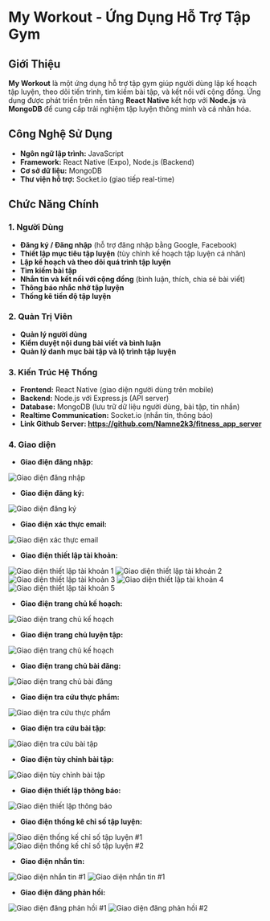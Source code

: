 # My Workout - Ứng Dụng Hỗ Trợ Tập Gym

## Giới Thiệu

**My Workout** là một ứng dụng hỗ trợ tập gym giúp người dùng lập kế hoạch tập luyện, theo dõi tiến trình, tìm kiếm bài tập, và kết nối với cộng đồng. Ứng dụng được phát triển trên nền tảng **React Native** kết hợp với **Node.js** và **MongoDB** để cung cấp trải nghiệm tập luyện thông minh và cá nhân hóa.

## Công Nghệ Sử Dụng
- **Ngôn ngữ lập trình:** JavaScript
- **Framework:** React Native (Expo), Node.js (Backend)
- **Cơ sở dữ liệu:** MongoDB
- **Thư viện hỗ trợ:** Socket.io (giao tiếp real-time)

## Chức Năng Chính
### 1. Người Dùng
- **Đăng ký / Đăng nhập** (hỗ trợ đăng nhập bằng Google, Facebook)
- **Thiết lập mục tiêu tập luyện** (tùy chỉnh kế hoạch tập luyện cá nhân)
- **Lập kế hoạch và theo dõi quá trình tập luyện**
- **Tìm kiếm bài tập** 
- **Nhắn tin và kết nối với cộng đồng** (bình luận, thích, chia sẻ bài viết)
- **Thông báo nhắc nhở tập luyện**
- **Thống kê tiến độ tập luyện**

### 2. Quản Trị Viên
- **Quản lý người dùng** 
- **Kiểm duyệt nội dung bài viết và bình luận**
- **Quản lý danh mục bài tập và lộ trình tập luyện**

### 3. Kiến Trúc Hệ Thống
- **Frontend:** React Native (giao diện người dùng trên mobile)
- **Backend:** Node.js với Express.js (API server)
- **Database:** MongoDB (lưu trữ dữ liệu người dùng, bài tập, tin nhắn)
- **Realtime Communication:** Socket.io (nhắn tin, thông báo)
- **Link Github Server: https://github.com/Namne2k3/fitness_app_server**

### 4. Giao diện
- **Giao điện đăng nhập:**

![Giao diện đăng nhập](https://github.com/Namne2k3/fitness_app_client/blob/main/pics/auth/dang_nhap.png?raw=true)

- **Giao điện đăng ký:**

![Giao diện đăng ký](https://github.com/Namne2k3/fitness_app_client/blob/main/pics/auth/dang_ky.png?raw=true)

- **Giao điện xác thực email:**

![Giao diện xác thực email](https://github.com/Namne2k3/fitness_app_client/blob/main/pics/auth/xac_thuc_email.png?raw=true)

- **Giao điện thiết lập tài khoản:**

![Giao diện thiết lập tài khoản 1](https://github.com/Namne2k3/fitness_app_client/blob/main/pics/initialSetting/thiet_lap_1.png?raw=true)
![Giao diện thiết lập tài khoản 2](https://github.com/Namne2k3/fitness_app_client/blob/main/pics/initialSetting/thiet_lap_2.png?raw=true)
![Giao diện thiết lập tài khoản 3](https://github.com/Namne2k3/fitness_app_client/blob/main/pics/initialSetting/thiet_lap_3.png?raw=true)
![Giao diện thiết lập tài khoản 4](https://github.com/Namne2k3/fitness_app_client/blob/main/pics/initialSetting/thiet_lap_4.png?raw=true)
![Giao diện thiết lập tài khoản 5](https://github.com/Namne2k3/fitness_app_client/blob/main/pics/initialSetting/thiet_lap_5.png?raw=true)

- **Giao điện trang chủ kế hoạch:**

![Giao diện trang chủ kế hoạch](https://github.com/Namne2k3/fitness_app_client/blob/main/pics/app/trang_chu_ke_hoach.png?raw=true)

- **Giao điện trang chủ luyện tập:**

![Giao diện trang chủ kế hoạch](https://github.com/Namne2k3/fitness_app_client/blob/main/pics/app/trang_chu_luyen_tap.png?raw=true)

- **Giao điện trang chủ bài đăng:**

![Giao diện trang chủ bài đăng](https://github.com/Namne2k3/fitness_app_client/blob/main/pics/app/trang_chu_blog.png?raw=true)

- **Giao điện tra cứu thực phẩm:**

![Giao diện tra cứu thực phẩm](https://github.com/Namne2k3/fitness_app_client/blob/main/pics/app/thuc_pham.png?raw=true)

- **Giao điện tra cứu bài tập:**

![Giao diện tra cứu bài tập](https://github.com/Namne2k3/fitness_app_client/blob/main/pics/app/bai_tap.png?raw=true)

- **Giao điện tùy chỉnh bài tập:**

![Giao diện tùy chỉnh bài tập](https://github.com/Namne2k3/fitness_app_client/blob/main/pics/app/tuy_chinh_bai_tap.png?raw=true)

- **Giao điện thiết lập thông báo:**

![Giao diện thiết lập thông báo](https://github.com/Namne2k3/fitness_app_client/blob/main/pics/app/thiet_lap_thong_bao.png?raw=true)

- **Giao điện thống kê chỉ số tập luyện:**

![Giao diện thống kế chỉ số tập luyện #1](https://github.com/Namne2k3/fitness_app_client/blob/main/pics/app/thong_ke_1.png?raw=true)
![Giao diện thống kế chỉ số tập luyện #2](https://github.com/Namne2k3/fitness_app_client/blob/main/pics/app/thong_ke_2.png?raw=true)

- **Giao điện nhắn tin:**

![Giao diện nhắn tin #1](https://github.com/Namne2k3/fitness_app_client/blob/main/pics/app/nhan_tin_1.png?raw=true)
![Giao diện nhắn tin #1](https://github.com/Namne2k3/fitness_app_client/blob/main/pics/app/nhan_tin_2.png?raw=true)

- **Giao điện đăng phản hồi:**

![Giao diện đăng phản hồi #1](https://github.com/Namne2k3/fitness_app_client/blob/main/pics/app/phan_hoi_1.png?raw=true)
![Giao diện đăng phản hồi #2](https://github.com/Namne2k3/fitness_app_client/blob/main/pics/app/phan_hoi_2.png?raw=true)

